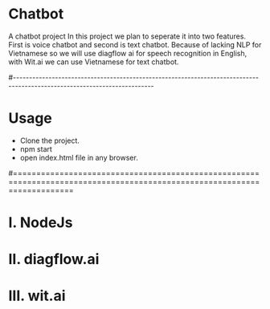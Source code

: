 # Chatbot
A chatbot project
In this project we plan to seperate it into two features. First is voice chatbot and second is text chatbot. Because of lacking NLP for Vietnamese so we will use diagflow ai for speech recognition in English, with Wit.ai we can use Vietnamese for text chatbot.

#-------------------------------------------------------------------------------------------------------------------------

# Usage 
- Clone the project.
- npm start
- open index.html file in any browser.

#=========================================================================================================================
# I. NodeJs
# II. diagflow.ai
# III. wit.ai
